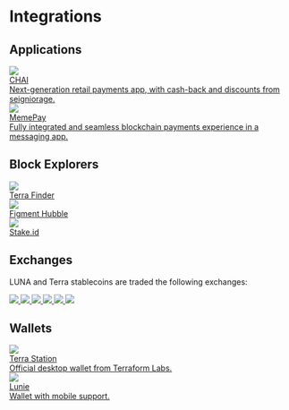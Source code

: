 # Integrations

## Applications

<div class="cards twoColumn">
  <a href="https://chai.finance" class="card app">
    <img src="/img/apps_chai.png"/>
    <div class="title">
      CHAI
    </div>
    <div class="text">
      Next-generation retail payments app, with cash-back and discounts from seigniorage.
    </div>
  </a>
  <a href="https://www.meme.mn/" class="card app">
    <img src="/img/apps_memepay.png"/>
    <div class="title">
      MemePay
    </div>
    <div class="text">
      Fully integrated and seamless blockchain payments experience in a messaging app.
    </div>
  </a>
</div>

## Block Explorers

<div class="cards threeColumn">
  <a href="https://finder.terra.money/" class="card app">
    <img src="/img/expl_finder.png"/>
    <div class="title">
      Terra Finder
    </div>
    <div class="text">
      <!-- Vanilla block explorer from Terraform labs. -->
    </div>
  </a>
  <a href="https://hubble.figment.network/terra/chains/columbus-3" class="card app">
    <img src="/img/expl_hubble.png"/>
    <div class="title">
      Figment Hubble
    </div>
    <div class="text">
    </div>
  </a>
  <a href="https://terra.stake.id/#/" class="card app">
    <img src="/img/expl_stakeid.png"/>
    <div class="title">
      Stake.id
    </div>
    <div class="text">
    </div>
  </a>
</div>

## Exchanges

LUNA and Terra stablecoins are traded the following exchanges:

<div class="cards threeColumn">
  <a href="https://coinone.co.kr/" class="card image">
    <img src="/img/exg_coinone.png"/>
  </a>
  <a href="https://www.bithumb.com/" class="card image">
    <img src="/img/exg_bithumb.png"/>
  </a>
  <a href="https://www.gdac.com/" class="card image">
    <img src="/img/exg_gdac.png"/>
  </a>
  <a href="https://www.kucoin.com/" class="card image">
    <img src="/img/exg_kucoin.png"/>
  </a>
  <a href="http://upbit.com/" class="card image">
    <img src="/img/exg_upbit.png"/>
  </a>
  <a href="https://www.gopax.co.kr/exchange/" class="card image">
    <img src="/img/exg_gopax.png"/>
  </a>
</div>

## Wallets

<div class="cards twoColumn">
  <a href="https://station.terra.money/" class="card app">
    <img src="/img/wallets_station.png"/>
    <div class="title">
      Terra Station
    </div>
    <div class="text">
      Official desktop wallet from Terraform Labs.
    </div>
  </a>
      <a href="https://lunie.io/" class="card app">
    <img src="/img/wallets_lunie.png"/>
    <div class="title">
      Lunie
    </div>
    <div class="text">
      Wallet with mobile support.
    </div>
  </a>
  <!-- <a href="#" class="card disabled app">
    <img src="/img/wallets_harvest.png"/>
    <div class="title">
      Harvest
    </div>
    <div class="text">
    </div>
  </a> -->

</div>
